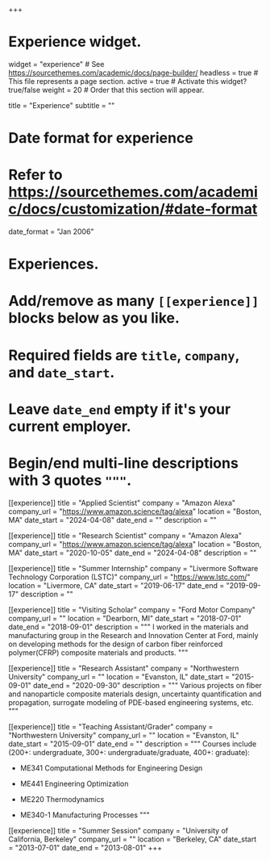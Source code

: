 +++
# Experience widget.
widget = "experience"  # See https://sourcethemes.com/academic/docs/page-builder/
headless = true  # This file represents a page section.
active = true  # Activate this widget? true/false
weight = 20  # Order that this section will appear.

title = "Experience"
subtitle = ""

# Date format for experience
#   Refer to https://sourcethemes.com/academic/docs/customization/#date-format
date_format = "Jan 2006"

# Experiences.
#   Add/remove as many `[[experience]]` blocks below as you like.
#   Required fields are `title`, `company`, and `date_start`.
#   Leave `date_end` empty if it's your current employer.
#   Begin/end multi-line descriptions with 3 quotes `"""`.

[[experience]]
  title = "Applied Scientist"
  company = "Amazon Alexa"
  company_url = "https://www.amazon.science/tag/alexa"
  location = "Boston, MA"
  date_start = "2024-04-08"
  date_end = ""
  description = ""


[[experience]]
  title = "Research Scientist"
  company = "Amazon Alexa"
  company_url = "https://www.amazon.science/tag/alexa"
  location = "Boston, MA"
  date_start = "2020-10-05"
  date_end = "2024-04-08"
  description = ""

[[experience]]
  title = "Summer Internship"
  company = "Livermore Software Technology Corporation (LSTC)"
  company_url = "https://www.lstc.com/"
  location = "Livermore, CA"
  date_start = "2019-06-17"
  date_end = "2019-09-17"
  description = ""

[[experience]]
  title = "Visiting Scholar"
  company = "Ford Motor Company"
  company_url = ""
  location = "Dearborn, MI"
  date_start = "2018-07-01"
  date_end = "2018-09-01"
  description = """
  I worked in the materials and manufacturing group in the Research and Innovation Center at Ford, mainly on developing methods for the design of carbon fiber reinforced polymer(CFRP) composite materials and products.
  """

[[experience]]
  title = "Research Assistant"
  company = "Northwestern University"
  company_url = ""
  location = "Evanston, IL"
  date_start = "2015-09-01"
  date_end = "2020-09-30"
  description = """
  Various projects on fiber and nanoparticle composite materials design, uncertainty quantification and propagation, surrogate modeling of PDE-based engineering systems, etc.
  """
  
[[experience]]
  title = "Teaching Assistant/Grader"
  company = "Northwestern University"
  company_url = ""
  location = "Evanston, IL"
  date_start = "2015-09-01"
  date_end = ""
  description = """
  Courses include (200+: undergraduate, 300+: undergraduate/graduate, 400+: graduate): 
  
  - ME341 Computational Methods for Engineering Design 
  
  - ME441 Engineering Optimization 
  
  - ME220 Thermodynamics 
  
  - ME340-1 Manufacturing Processes 
  """
  
[[experience]]
  title = "Summer Session"
  company = "University of California, Berkeley"
  company_url = ""
  location = "Berkeley, CA"
  date_start = "2013-07-01"
  date_end = "2013-08-01"
+++
